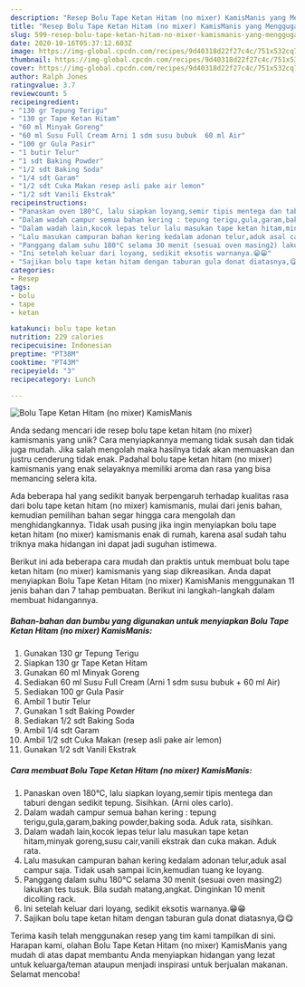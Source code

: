 ```yaml
---
description: "Resep Bolu Tape Ketan Hitam (no mixer) KamisManis yang Menggugah Selera"
title: "Resep Bolu Tape Ketan Hitam (no mixer) KamisManis yang Menggugah Selera"
slug: 599-resep-bolu-tape-ketan-hitam-no-mixer-kamismanis-yang-menggugah-selera
date: 2020-10-16T05:37:12.603Z
image: https://img-global.cpcdn.com/recipes/9d40318d22f27c4c/751x532cq70/bolu-tape-ketan-hitam-no-mixer-kamismanis-foto-resep-utama.jpg
thumbnail: https://img-global.cpcdn.com/recipes/9d40318d22f27c4c/751x532cq70/bolu-tape-ketan-hitam-no-mixer-kamismanis-foto-resep-utama.jpg
cover: https://img-global.cpcdn.com/recipes/9d40318d22f27c4c/751x532cq70/bolu-tape-ketan-hitam-no-mixer-kamismanis-foto-resep-utama.jpg
author: Ralph Jones
ratingvalue: 3.7
reviewcount: 5
recipeingredient:
- "130 gr Tepung Terigu"
- "130 gr Tape Ketan Hitam"
- "60 ml Minyak Goreng"
- "60 ml Susu Full Cream Arni 1 sdm susu bubuk  60 ml Air"
- "100 gr Gula Pasir"
- "1 butir Telur"
- "1 sdt Baking Powder"
- "1/2 sdt Baking Soda"
- "1/4 sdt Garam"
- "1/2 sdt Cuka Makan resep asli pake air lemon"
- "1/2 sdt Vanili Ekstrak"
recipeinstructions:
- "Panaskan oven 180°C, lalu siapkan loyang,semir tipis mentega dan taburi dengan sedikit tepung. Sisihkan. (Arni oles carlo)."
- "Dalam wadah campur semua bahan kering : tepung terigu,gula,garam,baking powder,baking soda. Aduk rata, sisihkan."
- "Dalam wadah lain,kocok lepas telur lalu masukan tape ketan hitam,minyak goreng,susu cair,vanili ekstrak dan cuka makan. Aduk rata."
- "Lalu masukan campuran bahan kering kedalam adonan telur,aduk asal campur saja. Tidak usah sampai licin,kemudian tuang ke loyang."
- "Panggang dalam suhu 180°C selama 30 menit (sesuai oven masing2) lakukan tes tusuk. Bila sudah matang,angkat. Dinginkan 10 menit dicolling rack."
- "Ini setelah keluar dari loyang, sedikit eksotis warnanya.😁😁"
- "Sajikan bolu tape ketan hitam dengan taburan gula donat diatasnya,😋😋"
categories:
- Resep
tags:
- bolu
- tape
- ketan

katakunci: bolu tape ketan 
nutrition: 229 calories
recipecuisine: Indonesian
preptime: "PT38M"
cooktime: "PT43M"
recipeyield: "3"
recipecategory: Lunch

---
```



![Bolu Tape Ketan Hitam (no mixer) KamisManis](https://img-global.cpcdn.com/recipes/9d40318d22f27c4c/751x532cq70/bolu-tape-ketan-hitam-no-mixer-kamismanis-foto-resep-utama.jpg)

Anda sedang mencari ide resep bolu tape ketan hitam (no mixer) kamismanis yang unik? Cara menyiapkannya memang tidak susah dan tidak juga mudah. Jika salah mengolah maka hasilnya tidak akan memuaskan dan justru cenderung tidak enak. Padahal bolu tape ketan hitam (no mixer) kamismanis yang enak selayaknya memiliki aroma dan rasa yang bisa memancing selera kita.



Ada beberapa hal yang sedikit banyak berpengaruh terhadap kualitas rasa dari bolu tape ketan hitam (no mixer) kamismanis, mulai dari jenis bahan, kemudian pemilihan bahan segar hingga cara mengolah dan menghidangkannya. Tidak usah pusing jika ingin menyiapkan bolu tape ketan hitam (no mixer) kamismanis enak di rumah, karena asal sudah tahu triknya maka hidangan ini dapat jadi suguhan istimewa.


Berikut ini ada beberapa cara mudah dan praktis untuk membuat bolu tape ketan hitam (no mixer) kamismanis yang siap dikreasikan. Anda dapat menyiapkan Bolu Tape Ketan Hitam (no mixer) KamisManis menggunakan 11 jenis bahan dan 7 tahap pembuatan. Berikut ini langkah-langkah dalam membuat hidangannya.

<!--inarticleads1-->

##### Bahan-bahan dan bumbu yang digunakan untuk menyiapkan Bolu Tape Ketan Hitam (no mixer) KamisManis:

1. Gunakan 130 gr Tepung Terigu
1. Siapkan 130 gr Tape Ketan Hitam
1. Gunakan 60 ml Minyak Goreng
1. Sediakan 60 ml Susu Full Cream (Arni 1 sdm susu bubuk + 60 ml Air)
1. Sediakan 100 gr Gula Pasir
1. Ambil 1 butir Telur
1. Gunakan 1 sdt Baking Powder
1. Sediakan 1/2 sdt Baking Soda
1. Ambil 1/4 sdt Garam
1. Ambil 1/2 sdt Cuka Makan (resep asli pake air lemon)
1. Gunakan 1/2 sdt Vanili Ekstrak




<!--inarticleads2-->

##### Cara membuat Bolu Tape Ketan Hitam (no mixer) KamisManis:

1. Panaskan oven 180°C, lalu siapkan loyang,semir tipis mentega dan taburi dengan sedikit tepung. Sisihkan. (Arni oles carlo).
1. Dalam wadah campur semua bahan kering : tepung terigu,gula,garam,baking powder,baking soda. Aduk rata, sisihkan.
1. Dalam wadah lain,kocok lepas telur lalu masukan tape ketan hitam,minyak goreng,susu cair,vanili ekstrak dan cuka makan. Aduk rata.
1. Lalu masukan campuran bahan kering kedalam adonan telur,aduk asal campur saja. Tidak usah sampai licin,kemudian tuang ke loyang.
1. Panggang dalam suhu 180°C selama 30 menit (sesuai oven masing2) lakukan tes tusuk. Bila sudah matang,angkat. Dinginkan 10 menit dicolling rack.
1. Ini setelah keluar dari loyang, sedikit eksotis warnanya.😁😁
1. Sajikan bolu tape ketan hitam dengan taburan gula donat diatasnya,😋😋




Terima kasih telah menggunakan resep yang tim kami tampilkan di sini. Harapan kami, olahan Bolu Tape Ketan Hitam (no mixer) KamisManis yang mudah di atas dapat membantu Anda menyiapkan hidangan yang lezat untuk keluarga/teman ataupun menjadi inspirasi untuk berjualan makanan. Selamat mencoba!
